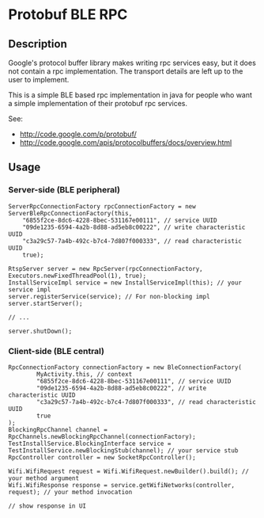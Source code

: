 # Protobuf BLE RPC

## Description

Google's protocol buffer library makes writing rpc services easy, but it does not contain a rpc implementation. The transport details are left up to the user to implement.

This is a simple BLE based rpc implementation in java for people who want a simple implementation of their protobuf rpc services.

See:
* http://code.google.com/p/protobuf/
* http://code.google.com/apis/protocolbuffers/docs/overview.html

## Usage

### Server-side (BLE peripheral)

```
ServerRpcConnectionFactory rpcConnectionFactory = new ServerBleRpcConnectionFactory(this,
    "6855f2ce-8dc6-4228-8bec-531167e00111", // service UUID
    "09de1235-6594-4a2b-8d88-ad5eb8c00222", // write characteristic UUID
    "c3a29c57-7a4b-492c-b7c4-7d807f000333", // read characteristic UUID
    true);

RtspServer server = new RpcServer(rpcConnectionFactory, Executors.newFixedThreadPool(1), true);
InstallServiceImpl service = new InstallServiceImpl(this); // your service impl
server.registerService(service); // For non-blocking impl
server.startServer();

// ...

server.shutDown();
```

### Client-side (BLE central)

```
RpcConnectionFactory connectionFactory = new BleConnectionFactory(
        MyActivity.this, // context
        "6855f2ce-8dc6-4228-8bec-531167e00111", // service UUID
        "09de1235-6594-4a2b-8d88-ad5eb8c00222", // write characteristic UUID
        "c3a29c57-7a4b-492c-b7c4-7d807f000333", // read characteristic UUID
        true
);
BlockingRpcChannel channel = RpcChannels.newBlockingRpcChannel(connectionFactory);
TestInstallService.BlockingInterface service = TestInstallService.newBlockingStub(channel); // your service stub
RpcController controller = new SocketRpcController();

Wifi.WifiRequest request = Wifi.WifiRequest.newBuilder().build(); // your method argument
Wifi.WifiResponse response = service.getWifiNetworks(controller, request); // your method invocation

// show response in UI
```
